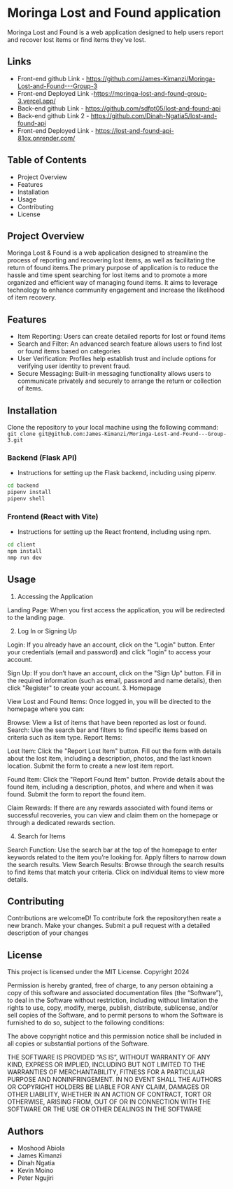 # Moringa Lost and Found application

Moringa Lost and Found is a web application designed to help users report and recover lost items or find items they’ve lost.

## Links
 - Front-end github Link - https://github.com/James-Kimanzi/Moringa-Lost-and-Found---Group-3
 - Front-end Deployed Link -https://moringa-lost-and-found-group-3.vercel.app/
 - Back-end github Link - https://github.com/sdfpt05/lost-and-found-api
  - Back-end github Link 2 - https://github.com/Dinah-Ngatia5/lost-and-found-api
 - Front-end Deployed Link - https://lost-and-found-api-81ox.onrender.com/

## Table of Contents

- Project Overview
- Features
- Installation
- Usage
- Contributing
- License

## Project Overview

Moringa Lost & Found is a web application designed to streamline the process of reporting and recovering lost items, as well as facilitating the return of found items.The primary purpose of application is to reduce the hassle and time spent searching for lost items and to promote a more organized and efficient way of managing found items. It aims to leverage technology to enhance community engagement and increase the likelihood of item recovery.

## Features

- Item Reporting: Users can create detailed reports for lost or found items
- Search and Filter: An advanced search feature allows users to find lost or found items based on categories
- User Verification: Profiles help establish trust and include options for verifying user identity to prevent fraud.
- Secure Messaging: Built-in messaging functionality allows users to communicate privately and securely to arrange the return or collection of items.

## Installation

Clone the repository to your local machine using the following command:
``
git clone git@github.com:James-Kimanzi/Moringa-Lost-and-Found---Group-3.git
``

### Backend (Flask API)

- Instructions for setting up the Flask backend, including using pipenv.

```bash
cd backend
pipenv install
pipenv shell
```

### Frontend (React with Vite)

- Instructions for setting up the React frontend, including using npm.

```bash
cd client
npm install
nmp run dev
```

## Usage

1. Accessing the Application

Landing Page: When you first access the application, you will be redirected to the landing page.

2. Log In or Signing Up

Login: If you already have an account, click on the "Login" button. Enter your credentials (email and password) and click "login" to access your account.  

Sign Up: If you don’t have an account, click on the "Sign Up" button. Fill in the required information (such as email, password and name details), then click "Register" to create your account.
3. Homepage

View Lost and Found Items: Once logged in, you will be directed to the homepage where you can:

Browse: View a list of items that have been reported as lost or found.
Search: Use the search bar and filters to find specific items based on criteria such as item type.
Report Items:

Lost Item: Click the "Report Lost Item" button. Fill out the form with details about the lost item, including a description, photos, and the last known location. Submit the form to create a new lost item report.

Found Item: Click the "Report Found Item" button. Provide details about the found item, including a description, photos, and where and when it was found. Submit the form to report the found item.

Claim Rewards: If there are any rewards associated with found items or successful recoveries, you can view and claim them on the homepage or through a dedicated rewards section.

4. Search for Items

Search Function: Use the search bar at the top of the homepage to enter keywords related to the item you’re looking for. Apply filters to narrow down the search results.
View Search Results: Browse through the search results to find items that match your criteria. Click on individual items to view more details.

## Contributing

Contributions are welcomeD! 
To contribute fork the repositorythen reate a new branch. Make your changes. Submit a pull request with a detailed description of your changes

## License
This project is licensed under the MIT License.
Copyright 2024

Permission is hereby granted, free of charge, to any person obtaining a copy of this software and associated documentation files (the “Software”), to deal in the Software without restriction, including without limitation the rights to use, copy, modify, merge, publish, distribute, sublicense, and/or sell copies of the Software, and to permit persons to whom the Software is furnished to do so, subject to the following conditions:

The above copyright notice and this permission notice shall be included in all copies or substantial portions of the Software.

THE SOFTWARE IS PROVIDED “AS IS”, WITHOUT WARRANTY OF ANY KIND, EXPRESS OR IMPLIED, INCLUDING BUT NOT LIMITED TO THE WARRANTIES OF MERCHANTABILITY, FITNESS FOR A PARTICULAR PURPOSE AND NONINFRINGEMENT. IN NO EVENT SHALL THE AUTHORS OR COPYRIGHT HOLDERS BE LIABLE FOR ANY CLAIM, DAMAGES OR OTHER LIABILITY, WHETHER IN AN ACTION OF CONTRACT, TORT OR OTHERWISE, ARISING FROM, OUT OF OR IN CONNECTION WITH THE SOFTWARE OR THE USE OR OTHER DEALINGS IN THE SOFTWARE

## Authors

- Moshood Abiola
- James Kimanzi
- Dinah Ngatia
- Kevin Moino
- Peter Ngujiri
